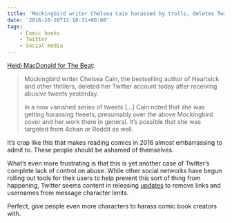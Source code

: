 ```yaml
---
title: 'Mockingbird writer Chelsea Cain harassed by trolls, deletes Twitter account'
date: '2016-10-28T12:18:31+00:00'
tags:
    - Comic books
    - Twitter
    - Social media
---
```


[Heidi MacDonald for The Beat](https://www.comicsbeat.com/bestselling-author-chelsea-cain-driven-off-twitter-by-harassment-from-comics-fans/):

> Mockingbird writer Chelsea Cain, the bestselling author of Heartsick and other thrillers, deleted her Twitter account today after receiving abusive tweets yesterday.
> 
>  In a now vanished series of tweets \[…\] Cain noted that she was getting harassing tweets, presumably over the above Mockingbird cover and her work there in general. It’s possible that she was targeted from 4chan or Reddit as well.

It’s crap like this that makes reading comics in 2016 almost embarrassing to admit to. These people should be ashamed of themselves.

What’s even more frustrating is that this is yet another case of Twitter’s complete lack of control on abuse. While other social networks have begun rolling out tools for their users to help prevent this sort of thing from happening, Twitter seems content in releasing [updates](https://blog.twitter.com/express-even-more-in-140-characters) to remove links and usernames from message character limits.

Perfect, give people even more characters to harass comic book creators with.